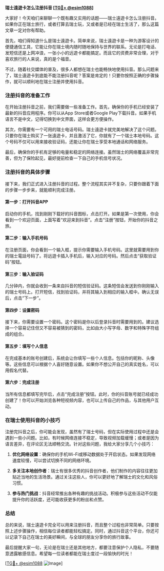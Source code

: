 **瑞士遠遊卡怎么注册抖音 [[TG💪+ @esim1088](https://t.me/s/esim1088)]**

大家好！今天咱们来聊聊一个既有趣又实用的话题——瑞士遠遊卡怎么注册抖音。如果你正在瑞士旅行，或者打算去瑞士玩，又或者是已经在瑞士生活了，那么这篇文章一定对你有帮助。

首先，咱们得知道什么是瑞士遠遊卡。简单来说，瑞士遠遊卡是一种为游客设计的便捷通信工具，它能让你在瑞士境内随时随地保持与世界的联系。无论是打电话、发短信还是上网冲浪，一张小小的远遊卡都能搞定。而且它的资费非常合理，对于喜欢旅行的人来说，真的是个福音。

不过，随着社交媒体的普及，很多人都想在瑞士也能畅快地使用抖音。那么问题来了，瑞士遠遊卡到底能不能注册抖音呢？答案是肯定的！只要你按照正确的步骤操作，就可以顺利地在瑞士注册并使用抖音。

### 注册抖音的准备工作

在开始注册抖音之前，我们需要做一些准备工作。首先，确保你的手机已经安装了最新的抖音应用程序。你可以从App Store或者Google Play下载抖音。如果手机语言不是中文，记得切换到中文界面，这样会更方便操作。

其次，你需要有一个可用的瑞士电话号码。瑞士遠遊卡就完美地解决了这个问题。只要你在瑞士购买了一张遠遊卡，并且激活了它，你就有了一个瑞士本地号码。这个号码不仅可以用来接收验证码，还能让你在瑞士享受本地通话和网络服务。

最后，确保你的手机有足够的电量和稳定的网络连接。虽然瑞士的网络覆盖非常完善，但为了保险起见，最好提前检查一下自己的手机信号状况。

### 注册抖音的具体步骤

接下来，我们正式进入注册抖音的过程。整个流程其实并不复杂，只要你跟着下面的步骤一步步来，就能顺利完成注册。

#### 第一步：打开抖音APP

启动你的手机，找到刚刚下载好的抖音图标，点击打开。如果是第一次使用，你会看到一个欢迎页面，上面写着“欢迎来到抖音”。点击“注册”按钮，开始你的抖音之旅。

#### 第二步：输入手机号码

在注册页面，你会看到一个输入框，提示你需要输入手机号码。这里就需要用到你的瑞士電話号码了。将远遊卡插入手机后，输入对应的号码。然后点击“获取验证码”按钮。

#### 第三步：输入验证码

几分钟内，你就会收到一条来自抖音的短信验证码。这条短信会发送到你刚刚输入的瑞士号码上。打开短信，找到验证码，并将其输入到相应的输入框中。确认无误后，点击“下一步”。

#### 第四步：设置密码

接下来，你需要设置一个密码。这个密码是你以后登录抖音时需要用到的。建议选择一个容易记住但又不容易被猜到的密码，比如由大小写字母、数字和特殊字符组成的组合。

#### 第五步：填写个人信息

在完成基本的账号创建后，系统会让你填写一些个人信息。包括你的昵称、头像等。这些信息可以根据个人喜好随意设置。如果你不想公开自己的真实姓名，可以用假名代替。

#### 第六步：完成注册

当所有信息都填写完毕后，点击“完成注册”按钮。此时，你的抖音账号就已经成功创建了！你可以开始浏览各种短视频内容，也可以上传自己的作品，与其他用户互动。

### 在瑞士使用抖音的小技巧

注册完抖音之后，你可能会发现，虽然有了瑞士号码，但在实际使用过程中还是会遇到一些小问题。比如，有时候网络连接不稳定，导致视频加载缓慢；或者是因为语言差异，在评论区无法顺畅交流。针对这些问题，我给大家分享几个小技巧：

1. **优化网络设置**：确保你的手机Wi-Fi或移动数据处于开启状态。如果发现网络速度较慢，可以尝试切换不同的网络环境。
   
2. **多关注本地创作者**：瑞士有很多优秀的抖音创作者，他们制作的内容往往更加贴近当地的生活场景。通过关注这些人，你可以更好地了解瑞士的文化和风俗习惯。

3. **参与热门挑战**：抖音经常推出各种有趣的挑战活动。积极参与这些活动不仅能提升你的活跃度，还可能收获更多的粉丝和点赞。

### 总结

总的来说，瑞士遠遊卡完全可以用来注册抖音，而且整个过程也非常简单。只要按照上述步骤操作，相信每位读者都能轻松搞定。同时，通过抖音这个平台，你还可以记录下自己在瑞士的美好瞬间，与全球的朋友分享你的旅行故事。

最后提醒大家一句，无论是在瑞士还是其他地方，都要注意保护个人隐私，不要随意透露敏感信息。希望每一位读者都能在瑞士度过一段愉快的时光！

[[TG💪+ @esim1088](https://t.me/s/esim1088) ![Image](https://i.postimg.cc/4NQfJmqS/Snipaste-2025-05-13-00-14-12.png)]